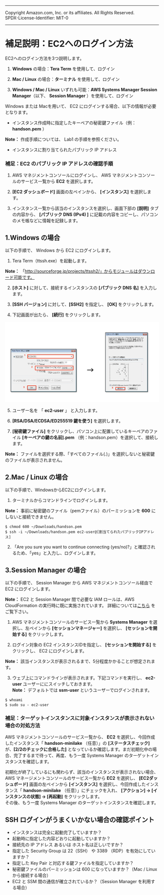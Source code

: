 ------------------------------------------------------------------------------------
Copyright <first-edit-year> Amazon.com, Inc. or its affiliates. All Rights Reserved.  
SPDX-License-Identifier: MIT-0

------------------------------------------------------------------------------------


# 補足説明：EC2へのログイン方法 
EC2へのログイン方法を3つ説明します。  

 1. **Windows** の場合：**Tera Term** を使用して、ログイン  

 2. **Mac / Linux** の場合：**ターミナル** を使用して、ログイン  

 3. **Windows / Mac / Linux** いずれも可能：**AWS Systems Manager Session Manager**（以下、 **Session Manager** ）を使用して、ログイン  

Windows または Macを用いて、 EC2 にログインする場合、以下の情報が必要となります。

 - インスタンス作成時に指定したキーペアの秘密鍵ファイル（例：**handson.pem** ）  
 
  **Note：** 作成手順については、 Lab1 の手順を参照ください。
  
 - インスタンスに割り当てられたパブリック IP アドレス

 ### 補足：EC2 のパブリック IP アドレスの確認手順
  1. AWS マネジメントコンソールにログインし、 AWS マネジメントコンソールのサービス一覧から **EC2** を選択します。

  2. **[EC2 ダッシュボード]** 画面の左ペインから、 **[インスタンス]** を選択します。

  3. インスタンス一覧から該当のインスタンスを選択し、画面下部の **[説明]** タブの内容から、 **[パブリック DNS (IPv4)
]** に記載の内容をコピーし、パソコンのメモ帳などに情報を記録します。


## 1.Windows の場合

以下の手順で、 Windows から EC2 にログインします。  

 1. Tera Term（ttssh.exe）を起動します。   

 **Note：** 「http://sourceforge.jp/projects/ttssh2/」からモジュールはダウンロード可能です。

 2. **[ホスト]** に対して、接続するインスタンスの **[パブリック DNS 名]** を入力します。  

 3. **[SSH バージョン]** に対して、**[SSH2]** を指定し、 **[OK]** をクリックします。  

 4. 下記画面が出たら、 **[続行]** をクリックします。  
 <img src="images/windows_login_ec2_capture01.png">  

 5. ユーザー名を 「 **ec2-user** 」 と入力します。  

 6. **[RSA/DSA/ECDSA/ED255519 鍵を使う]** を選択します。  

 7. **[秘密鍵ファイル]** をクリックし、パソコン上に配置しているキーペアのファイル **[キーペアの鍵の名前].pem** （例：handson.pem）を選択して、接続します。  

 **Note：** ファイルを選択する際、「すべてのファイル(*.*)」を選択しないと秘密鍵のファイルが表示されません。


## 2.Mac / Linux の場合

以下の手順で、WindowsからEC2にログインします。  

 1. ターミナルからコマンドラインでログインします。  

 **Note：** 事前に秘密鍵のファイル（pemファイル）のパーミッションを **600** にしないと接続できません。
 
 ```
 $ chmod 600 ~/Downloads/handson.pem
 $ ssh -i ~/Downloads/handson.pem ec2-user@[割当てられたパブリックIPアドレス]
 ```
 
 2. 「Are you sure you want to continue connecting (yes/no)?」と確認されるため、「yes」と入力し、ログインします。 

 
## 3.Session Manager の場合

以下の手順で、 Session Manager から AWS マネジメントコンソール経由で EC2 にログインします。  

  **Note：** EC2 と Session Manager 間で必要な IAM ロールは、AWS CloudFormation の実行時に既に実施されています。 詳細については[こちら](./additional_info_lab1_IAM.md) をご覧下さい。

 1. AWS マネジメントコンソールのサービス一覧から **Systems Manager** を選択し、左ペインから **[セッションマネージャー]** を選択し、 **[セッションを開始する]** をクリックします。  

 2. ログイン対象の EC2 インスタンスIDを指定し、 **[セッションを開始する]** をクリックし、 EC2 にログインします。  

  **Note：** 該当インスタンスが表示されるまで、5分程度かかることが想定されます。

 3. ウェブ上にコマンドラインが表示されます。下記コマンドを実行し、 **ec2-user** ユーザーににスイッチしておきます。    
  **Note：** デフォルトでは **ssm-user** というユーザーでログインされます。 
  
 ```
 $ whoami
 $ sudo su - ec2-user
 ```
 
 
### 補足：ターゲットインスタンスに対象インスタンスが表示されない場合の対処方法  

AWS マネジメントコンソールのサービス一覧から、 **EC2** を選択し、今回作成したインスタンス「 **handson-minilake** （任意）」の **[ステータスチェック]** が、**[2/2のチェックに合格した]** となっているか確認します。まだ初期化中の場合、完了するまで待って、再度、もう一度 Systems Manager のターゲットインスタンスを確認します。  
 
初期化が終了しているにも関わらず、該当のインスタンスが表示されない場合、 AWS マネージメントコンソールのサービス一覧から **EC2** を選択し、 **[EC2ダッシュボード]** 画面の左ペインから **[インスタンス]** を選択し、今回作成したインスタンス「 **handson-minilake** （任意）」にチェックを入れ、 **[アクション] → [インスタンスの状態] → [再起動]** をクリックします。  
その後、もう一度 Systems Manager のターゲットインスタンスを確認します。


## SSH ログインがうまくいかない場合の確認ポイント
 - インスタンスは完全に起動完了していますか？
 - 起動時に指定した内容どおりに起動していますか？
 - 接続先の IP アドレス あるいは ホスト名は正しいですか？
 - 指定した Security Group は 22（SSH） や 3389 （RDP）を有効にしていますか？
 - 指定した Key Pair と対応する鍵ファイルを指定していますか？
 - 秘密鍵ファイルのパーミッションは 600 になっていますか？（Mac / Linux から接続する場合）
 - EC2 と SSM 間の通信が確立されているか？（Session Manager を利用する場合）


